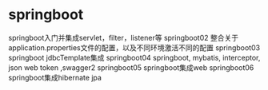 # springboot
springboot入门并集成servlet，filter，listener等
springboot02
整合关于application.properties文件的配置，以及不同环境激活不同的配置
springboot03
springboot jdbcTemplate集成
springboot04
springboot, mybatis, interceptor, json web token ,swagger2
springboot05
springboot集成web
springboot06
springboot集成hibernate jpa
